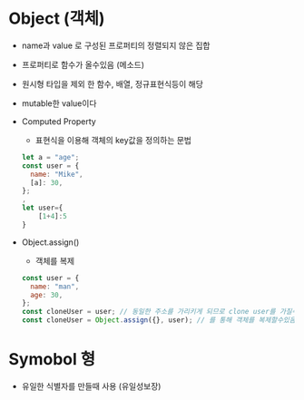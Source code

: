 # Object (객체)

- name과 value 로 구성된 프로퍼티의 정렬되지 않은 집합
- 프로퍼티로 함수가 올수있음 (메소드)
- 원시형 타입을 제외 한 함수, 배열, 정규표현식등이 해당
- mutable한 value이다

- Computed Property

  - 표현식을 이용해 객체의 key값을 정의하는 문법

  ```js
  let a = "age";
  const user = {
    name: "Mike",
    [a]: 30,
  };
  ,
  let user={
      [1+4]:5
  }
  ```

- Object.assign()

  - 객체를 복제

  ```js
  const user = {
    name: "man",
    age: 30,
  };
  const cloneUser = user; // 동일한 주소를 가리키게 되므로 clone user를 가질수가없음
  const cloneUser = Object.assign({}, user); // 를 통해 객체를 복제할수있음
  ```

# Symobol 형

- 유일한 식별자를 만들때 사용 (유일성보장)

